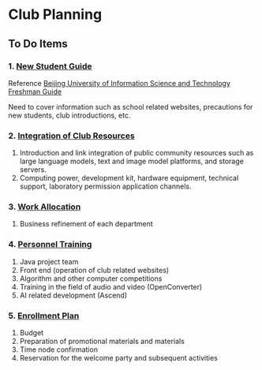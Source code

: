 # Club Planning

## To Do Items

### 1. [New Student Guide](https://gitee.com/TSGU-OSC/club-planning/blob/master/doc/freshmenGuide.md)

Reference [Beijing University of Information Science and Technology Freshman Guide](https://github.com/840119580/myblog-source)

Need to cover information such as school related websites, precautions for new students, club introductions, etc.

### 2. [Integration of Club Resources](https://gitee.com/TSGU-OSC/club-planning/blob/master/doc/integrationOfClubResources.md)

1. Introduction and link integration of public community resources such as large language models, text and image model platforms, and storage servers.
2. Computing power, development kit, hardware equipment, technical support, laboratory permission application channels.

### 3. [Work Allocation](https://gitee.com/TSGU-OSC/club-planning/blob/master/doc/workAllocation.md)

1. Business refinement of each department

### 4. [Personnel Training](https://gitee.com/TSGU-OSC/club-planning/blob/master/doc/personelDevelopment.md)

1. Java project team
2. Front end (operation of club related websites)
3. Algorithm and other computer competitions
4. Training in the field of audio and video (OpenConverter)
5. AI related development (Ascend)

### 5. [Enrollment Plan](https://gitee.com/TSGU-OSC/club-planning/blob/master/doc/enrollmentPlan.md)

1. Budget
2. Preparation of promotional materials and materials
3. Time node confirmation
4. Reservation for the welcome party and subsequent activities